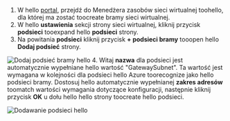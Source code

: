 1. W hello [portal](http://portal.azure.com), przejdź do Menedżera zasobów sieci wirtualnej toohello, dla której ma zostać toocreate bramy sieci wirtualnej.
2. W hello **ustawienia** sekcji strony sieci wirtualnej, kliknij przycisk **podsieci** tooexpand hello **podsieci** strony.
3. Na powitania **podsieci** kliknij przycisk **+ podsieci bramy** tooopen hello **Dodaj podsieć** strony. 

  ![Dodaj podsieć bramy hello](./media/vpn-gateway-add-gwsubnet-p2s-rm-portal-include/addgwsubnet.png "Dodaj podsieć bramy hello")
4. Witaj **nazwa** dla podsieci jest automatycznie wypełniane hello wartość "GatewaySubnet". Ta wartość jest wymagana w kolejności dla podsieci hello Azure toorecognize jako hello podsieci bramy. Dostosuj hello automatycznie wypełnianej **zakres adresów** toomatch wartości wymagania dotyczące konfiguracji, następnie kliknij przycisk **OK** u dołu hello hello strony toocreate hello podsieci.

  ![Dodawanie podsieci hello](./media/vpn-gateway-add-gwsubnet-p2s-rm-portal-include/p2sgwsub.png "Dodawanie hello podsieci")
